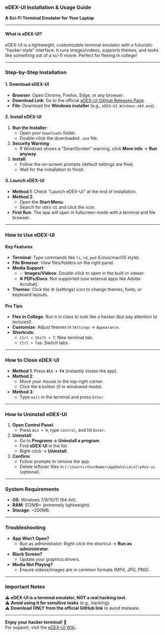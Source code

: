 ### eDEX-UI Installation & Usage Guide  
**A Sci-Fi Terminal Emulator for Your Laptop**  

---

#### **What is eDEX-UI?**  
eDEX-UI is a lightweight, customizable terminal emulator with a futuristic "hacker-style" interface. It runs images/videos, supports themes, and looks like something out of a sci-fi movie. Perfect for flexing in college!  

---

### **Step-by-Step Installation**  
#### **1. Download eDEX-UI**  
- **Browser**: Open Chrome, Firefox, Edge, or any browser.  
- **Download Link**: Go to the official [eDEX-UI GitHub Releases Page](https://github.com/GitSquared/edex-ui/releases).  
- **File**: Download the **Windows installer** (e.g., `eDEX-UI.Windows.x64.exe`).  

#### **2. Install eDEX-UI**  
1. **Run the Installer**:  
   - Open your `Downloads` folder.  
   - Double-click the downloaded `.exe` file.  
2. **Security Warning**:  
   - If Windows shows a "SmartScreen" warning, click **More info** → **Run anyway**.  
3. **Install**:  
   - Follow the on-screen prompts (default settings are fine).  
   - Wait for the installation to finish.  

#### **3. Launch eDEX-UI**  
- **Method 1**: Check "Launch eDEX-UI" at the end of installation.  
- **Method 2**:  
  - Open the **Start Menu**.  
  - Search for `eDEX-UI` and click the icon.  
- **First Run**: The app will open in fullscreen mode with a terminal and file browser.  

---

### **How to Use eDEX-UI**  
#### **Key Features**  
- **Terminal**: Type commands like `ls`, `cd`, `pwd` (Linux/macOS style).  
- **File Browser**: View files/folders on the right panel.  
- **Media Support**:  
  - ✅ **Images/Videos**: Double-click to open in the built-in viewer.  
  - ❌ **PDFs/Docs**: Not supported (use external apps like Adobe Acrobat).  
- **Themes**: Click the ⚙️ (settings) icon to change themes, fonts, or keyboard layouts.  

#### **Pro Tips**  
- **Flex in College**: Run it in class to look like a hacker (but pay attention to lectures!).  
- **Customize**: Adjust themes in `Settings` → `Appearance`.  
- **Shortcuts**:  
  - `Ctrl + Shift + T`: New terminal tab.  
  - `Ctrl + Tab`: Switch tabs.  

---

### **How to Close eDEX-UI**  
- **Method 1**: Press **`Alt + F4`** (instantly closes the app).  
- **Method 2**:  
  - Move your mouse to the top-right corner.  
  - Click the **`X`** button (if in windowed mode).  
- **Method 3**:  
  - Type `exit` in the terminal and press `Enter`.  

---

### **How to Uninstall eDEX-UI**  
1. **Open Control Panel**:  
   - Press `Win + R`, type `control`, and hit `Enter`.  
2. **Uninstall**:  
   - Go to **Programs → Uninstall a program**.  
   - Find **eDEX-UI** in the list.  
   - Right-click → **Uninstall**.  
3. **Confirm**:  
   - Follow prompts to remove the app.  
   - Delete leftover files in `C:\Users\<YourName>\AppData\Local\edex-ui` (optional).  

---

### **System Requirements**  
- **OS**: Windows 7/8/10/11 (64-bit).  
- **RAM**: 512MB+ (extremely lightweight).  
- **Storage**: ~200MB.  

---

### **Troubleshooting**  
- **App Won’t Open?**  
  - Run as administrator: Right-click the shortcut → **Run as administrator**.  
- **Black Screen?**  
  - Update your graphics drivers.  
- **Media Not Playing?**  
  - Ensure videos/images are in common formats (MP4, JPG, PNG).  

---

### **Important Notes**  
⚠️ **eDEX-UI is a terminal emulator, NOT a real hacking tool.**  
⚠️ **Avoid using it for sensitive tasks** (e.g., banking).  
⚠️ **Download ONLY from the official GitHub link** to avoid malware.  

---

**Enjoy your hacker terminal!** 🚀  
For support, visit the [eDEX-UI Wiki](https://github.com/GitSquared/edex-ui/wiki).
